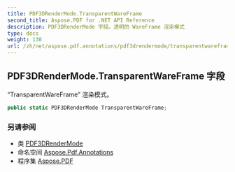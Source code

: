 ```yaml
---
title: PDF3DRenderMode.TransparentWareFrame
second_title: Aspose.PDF for .NET API Reference
description: PDF3DRenderMode 字段。透明的 WareFrame 渲染模式
type: docs
weight: 130
url: /zh/net/aspose.pdf.annotations/pdf3drendermode/transparentwareframe/
---
```

## PDF3DRenderMode.TransparentWareFrame 字段

“TransparentWareFrame” 渲染模式。

```csharp
public static PDF3DRenderMode TransparentWareFrame;
```

### 另请参阅

* 类 [PDF3DRenderMode](../)
* 命名空间 [Aspose.Pdf.Annotations](../../../aspose.pdf.annotations/)
* 程序集 [Aspose.PDF](../../../)